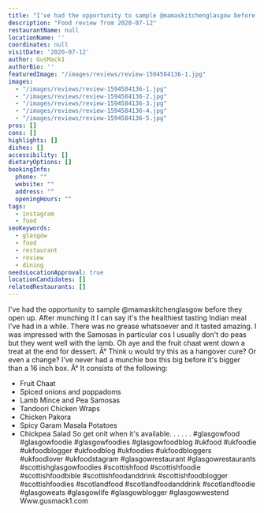 ```yaml
---
title: "I've had the opportunity to sample @mamaskitchenglasgow before they open up."
description: "Food review from 2020-07-12"
restaurantName: null
locationName: ''
coordinates: null
visitDate: '2020-07-12'
author: GusMack1
authorBio: ''
featuredImage: "/images/reviews/review-1594584136-1.jpg"
images:
  - "/images/reviews/review-1594584136-1.jpg"
  - "/images/reviews/review-1594584136-2.jpg"
  - "/images/reviews/review-1594584136-3.jpg"
  - "/images/reviews/review-1594584136-4.jpg"
  - "/images/reviews/review-1594584136-5.jpg"
pros: []
cons: []
highlights: []
dishes: []
accessibility: []
dietaryOptions: []
bookingInfo:
  phone: ""
  website: ""
  address: ""
  openingHours: ""
tags:
  - instagram
  - food
seoKeywords:
  - glasgow
  - food
  - restaurant
  - review
  - dining
needsLocationApproval: true
locationCandidates: []
relatedRestaurants: []
---
```


I've had the opportunity to sample @mamaskitchenglasgow before they open up. After munching it I can say it's the healthiest tasting Indian meal I've had in a while. There was no grease whatsoever and it tasted amazing.  I was impressed with the Samosas in particular cos I usually don't do peas but they went well with the lamb. Oh aye and the fruit chaat went down a treat at the end for dessert.
Â°
Think u would try this as a hangover cure? Or even a change? I've never had a munchie box this big before it's bigger than a 16 inch box. 
Â°
It consists of the following:
* Fruit Chaat
* Spiced onions and poppadoms
* Lamb Mince and Pea Samosas
* Tandoori Chicken Wraps
* Chicken Pakora
* Spicy Garam Masala Potatoes
* Chickpea Salad
So get onit when it's available. 
.
.
.
.
.
#glasgowfood #glasgowfoodie #glasgowfoodies #glasgowfoodblog #ukfood #ukfoodie #ukfoodblogger #ukfoodblog #ukfoodies #ukfoodbloggers #ukfoodlover #ukfoodstagram #glasgowrestaurant #glasgowrestaurants #scottishglasgowfoodies #scottishfood #scottishfoodie #scottishfoodbible #scottishfoodanddrink #scottishfoodblogger #scottishfoodies #scotlandfood #scotlandfoodanddrink #scotlandfoodie #glasgoweats #glasgowlife #glasgowblogger #glasgowwestend
Www.gusmack1.com